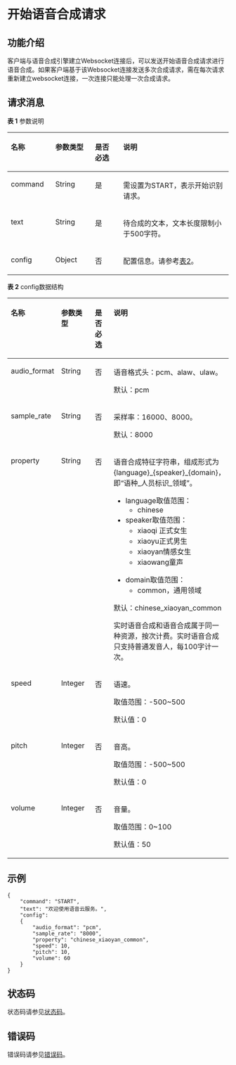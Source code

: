 # 开始语音合成请求<a name="sis_03_0115"></a>

## 功能介绍<a name="section3643133532715"></a>

客户端与语音合成引擎建立Websocket连接后，可以发送开始语音合成请求进行语音合成。如果客户端基于该Websocket连接发送多次合成请求，需在每次请求重新建立websocket连接，一次连接只能处理一次合成请求。

## 请求消息<a name="section56461535162717"></a>

**表 1**  参数说明

<a name="table6648203516271"></a>
<table><thead align="left"><tr id="row1214836102712"><th class="cellrowborder" valign="top" width="20.08200820082008%" id="mcps1.2.5.1.1"><p id="p1414103617278"><a name="p1414103617278"></a><a name="p1414103617278"></a>名称</p>
</th>
<th class="cellrowborder" valign="top" width="17.981798179817982%" id="mcps1.2.5.1.2"><p id="p6141536142719"><a name="p6141536142719"></a><a name="p6141536142719"></a>参数类型</p>
</th>
<th class="cellrowborder" valign="top" width="12.67126712671267%" id="mcps1.2.5.1.3"><p id="p1770312488289"><a name="p1770312488289"></a><a name="p1770312488289"></a>是否必选</p>
</th>
<th class="cellrowborder" valign="top" width="49.264926492649266%" id="mcps1.2.5.1.4"><p id="p11423692714"><a name="p11423692714"></a><a name="p11423692714"></a>说明</p>
</th>
</tr>
</thead>
<tbody><tr id="row1514133622712"><td class="cellrowborder" valign="top" width="20.08200820082008%" headers="mcps1.2.5.1.1 "><p id="p31412369272"><a name="p31412369272"></a><a name="p31412369272"></a>command</p>
</td>
<td class="cellrowborder" valign="top" width="17.981798179817982%" headers="mcps1.2.5.1.2 "><p id="p1614203602717"><a name="p1614203602717"></a><a name="p1614203602717"></a>String</p>
</td>
<td class="cellrowborder" valign="top" width="12.67126712671267%" headers="mcps1.2.5.1.3 "><p id="p3703134817286"><a name="p3703134817286"></a><a name="p3703134817286"></a>是</p>
</td>
<td class="cellrowborder" valign="top" width="49.264926492649266%" headers="mcps1.2.5.1.4 "><p id="p101493615276"><a name="p101493615276"></a><a name="p101493615276"></a>需设置为START，表示开始识别请求。</p>
</td>
</tr>
<tr id="row1914183652711"><td class="cellrowborder" valign="top" width="20.08200820082008%" headers="mcps1.2.5.1.1 "><p id="p1814163618277"><a name="p1814163618277"></a><a name="p1814163618277"></a>text</p>
</td>
<td class="cellrowborder" valign="top" width="17.981798179817982%" headers="mcps1.2.5.1.2 "><p id="p13141636192716"><a name="p13141636192716"></a><a name="p13141636192716"></a>String</p>
</td>
<td class="cellrowborder" valign="top" width="12.67126712671267%" headers="mcps1.2.5.1.3 "><p id="p37034481289"><a name="p37034481289"></a><a name="p37034481289"></a>是</p>
</td>
<td class="cellrowborder" valign="top" width="49.264926492649266%" headers="mcps1.2.5.1.4 "><p id="p10148365273"><a name="p10148365273"></a><a name="p10148365273"></a>待合成的文本，文本长度限制小于500字符。</p>
</td>
</tr>
<tr id="row21463682713"><td class="cellrowborder" valign="top" width="20.08200820082008%" headers="mcps1.2.5.1.1 "><p id="p1614203611273"><a name="p1614203611273"></a><a name="p1614203611273"></a>config</p>
</td>
<td class="cellrowborder" valign="top" width="17.981798179817982%" headers="mcps1.2.5.1.2 "><p id="p31516367279"><a name="p31516367279"></a><a name="p31516367279"></a>Object</p>
</td>
<td class="cellrowborder" valign="top" width="12.67126712671267%" headers="mcps1.2.5.1.3 "><p id="p197032048152815"><a name="p197032048152815"></a><a name="p197032048152815"></a>否</p>
</td>
<td class="cellrowborder" valign="top" width="49.264926492649266%" headers="mcps1.2.5.1.4 "><p id="p131573612717"><a name="p131573612717"></a><a name="p131573612717"></a>配置信息。请参考<a href="#table13531212135720">表2</a>。</p>
</td>
</tr>
</tbody>
</table>

**表 2**  config数据结构

<a name="table13531212135720"></a>
<table><thead align="left"><tr id="row175326123575"><th class="cellrowborder" valign="top" width="19.81%" id="mcps1.2.5.1.1"><p id="p11106105219572"><a name="p11106105219572"></a><a name="p11106105219572"></a>名称</p>
</th>
<th class="cellrowborder" valign="top" width="18.73%" id="mcps1.2.5.1.2"><p id="p210695213578"><a name="p210695213578"></a><a name="p210695213578"></a>参数类型</p>
</th>
<th class="cellrowborder" valign="top" width="13.07%" id="mcps1.2.5.1.3"><p id="p710655235713"><a name="p710655235713"></a><a name="p710655235713"></a>是否必选</p>
</th>
<th class="cellrowborder" valign="top" width="48.39%" id="mcps1.2.5.1.4"><p id="p11106135255715"><a name="p11106135255715"></a><a name="p11106135255715"></a>说明</p>
</th>
</tr>
</thead>
<tbody><tr id="row9532131214571"><td class="cellrowborder" valign="top" width="19.81%" headers="mcps1.2.5.1.1 "><p id="p664434312574"><a name="p664434312574"></a><a name="p664434312574"></a>audio_format</p>
</td>
<td class="cellrowborder" valign="top" width="18.73%" headers="mcps1.2.5.1.2 "><p id="p15644743105710"><a name="p15644743105710"></a><a name="p15644743105710"></a>String</p>
</td>
<td class="cellrowborder" valign="top" width="13.07%" headers="mcps1.2.5.1.3 "><p id="p16644843115710"><a name="p16644843115710"></a><a name="p16644843115710"></a>否</p>
</td>
<td class="cellrowborder" valign="top" width="48.39%" headers="mcps1.2.5.1.4 "><p id="p1364411437571"><a name="p1364411437571"></a><a name="p1364411437571"></a>语音格式头：pcm、alaw、ulaw。</p>
<p id="p164415439578"><a name="p164415439578"></a><a name="p164415439578"></a>默认：pcm</p>
</td>
</tr>
<tr id="row953210121577"><td class="cellrowborder" valign="top" width="19.81%" headers="mcps1.2.5.1.1 "><p id="p1164474355710"><a name="p1164474355710"></a><a name="p1164474355710"></a>sample_rate</p>
</td>
<td class="cellrowborder" valign="top" width="18.73%" headers="mcps1.2.5.1.2 "><p id="p16644154312573"><a name="p16644154312573"></a><a name="p16644154312573"></a>String</p>
</td>
<td class="cellrowborder" valign="top" width="13.07%" headers="mcps1.2.5.1.3 "><p id="p46446436573"><a name="p46446436573"></a><a name="p46446436573"></a>否</p>
</td>
<td class="cellrowborder" valign="top" width="48.39%" headers="mcps1.2.5.1.4 "><p id="p19644104315713"><a name="p19644104315713"></a><a name="p19644104315713"></a>采样率：16000、8000。</p>
<p id="p11644164345714"><a name="p11644164345714"></a><a name="p11644164345714"></a>默认：8000</p>
</td>
</tr>
<tr id="row13532141215571"><td class="cellrowborder" valign="top" width="19.81%" headers="mcps1.2.5.1.1 "><p id="p0644124315717"><a name="p0644124315717"></a><a name="p0644124315717"></a>property</p>
</td>
<td class="cellrowborder" valign="top" width="18.73%" headers="mcps1.2.5.1.2 "><p id="p2644104335720"><a name="p2644104335720"></a><a name="p2644104335720"></a>String</p>
</td>
<td class="cellrowborder" valign="top" width="13.07%" headers="mcps1.2.5.1.3 "><p id="p11644184316571"><a name="p11644184316571"></a><a name="p11644184316571"></a>否</p>
</td>
<td class="cellrowborder" valign="top" width="48.39%" headers="mcps1.2.5.1.4 "><p id="p10644543135715"><a name="p10644543135715"></a><a name="p10644543135715"></a>语音合成特征字符串，组成形式为{language}_{speaker}_{domain}，即“语种_人员标识_领域”。</p>
<a name="ul18644443135716"></a><a name="ul18644443135716"></a><ul id="ul18644443135716"><li>language取值范围：<a name="ul6644154345710"></a><a name="ul6644154345710"></a><ul id="ul6644154345710"><li>chinese</li></ul>
</li><li>speaker取值范围：<a name="ul136451434574"></a><a name="ul136451434574"></a><ul id="ul136451434574"><li>xiaoqi 正式女生</li><li>xiaoyu正式男生</li><li>xiaoyan情感女生</li><li>xiaowang童声</li></ul>
</li></ul>
<a name="ul564564313570"></a><a name="ul564564313570"></a><ul id="ul564564313570"><li>domain取值范围：<a name="ul46454438577"></a><a name="ul46454438577"></a><ul id="ul46454438577"><li>common，通用领域</li></ul>
</li></ul>
<p id="p13645134311579"><a name="p13645134311579"></a><a name="p13645134311579"></a>默认：chinese_xiaoyan_common</p>
<p id="p461592411392"><a name="p461592411392"></a><a name="p461592411392"></a>实时语音合成和语音合成属于同一种资源，按次计费。实时语音合成只支持普通发音人，每100字计一次。</p>
</td>
</tr>
<tr id="row155321121577"><td class="cellrowborder" valign="top" width="19.81%" headers="mcps1.2.5.1.1 "><p id="p1645174317576"><a name="p1645174317576"></a><a name="p1645174317576"></a>speed</p>
</td>
<td class="cellrowborder" valign="top" width="18.73%" headers="mcps1.2.5.1.2 "><p id="p3645114315576"><a name="p3645114315576"></a><a name="p3645114315576"></a>Integer</p>
</td>
<td class="cellrowborder" valign="top" width="13.07%" headers="mcps1.2.5.1.3 "><p id="p3645134313574"><a name="p3645134313574"></a><a name="p3645134313574"></a>否</p>
</td>
<td class="cellrowborder" valign="top" width="48.39%" headers="mcps1.2.5.1.4 "><p id="p46451943165718"><a name="p46451943165718"></a><a name="p46451943165718"></a>语速。</p>
<p id="p264594335714"><a name="p264594335714"></a><a name="p264594335714"></a>取值范围：-500~500</p>
<p id="p4645174310575"><a name="p4645174310575"></a><a name="p4645174310575"></a>默认值：0</p>
</td>
</tr>
<tr id="row75321212125717"><td class="cellrowborder" valign="top" width="19.81%" headers="mcps1.2.5.1.1 "><p id="p8645194395711"><a name="p8645194395711"></a><a name="p8645194395711"></a>pitch</p>
</td>
<td class="cellrowborder" valign="top" width="18.73%" headers="mcps1.2.5.1.2 "><p id="p206455434579"><a name="p206455434579"></a><a name="p206455434579"></a>Integer</p>
</td>
<td class="cellrowborder" valign="top" width="13.07%" headers="mcps1.2.5.1.3 "><p id="p964516435571"><a name="p964516435571"></a><a name="p964516435571"></a>否</p>
</td>
<td class="cellrowborder" valign="top" width="48.39%" headers="mcps1.2.5.1.4 "><p id="p156451743105713"><a name="p156451743105713"></a><a name="p156451743105713"></a>音高。</p>
<p id="p2645643195717"><a name="p2645643195717"></a><a name="p2645643195717"></a>取值范围：-500~500</p>
<p id="p66451543105716"><a name="p66451543105716"></a><a name="p66451543105716"></a>默认值：0</p>
</td>
</tr>
<tr id="row1899134112575"><td class="cellrowborder" valign="top" width="19.81%" headers="mcps1.2.5.1.1 "><p id="p14645194316572"><a name="p14645194316572"></a><a name="p14645194316572"></a>volume</p>
</td>
<td class="cellrowborder" valign="top" width="18.73%" headers="mcps1.2.5.1.2 "><p id="p864514355718"><a name="p864514355718"></a><a name="p864514355718"></a>Integer</p>
</td>
<td class="cellrowborder" valign="top" width="13.07%" headers="mcps1.2.5.1.3 "><p id="p96457432574"><a name="p96457432574"></a><a name="p96457432574"></a>否</p>
</td>
<td class="cellrowborder" valign="top" width="48.39%" headers="mcps1.2.5.1.4 "><p id="p1464534314577"><a name="p1464534314577"></a><a name="p1464534314577"></a>音量。</p>
<p id="p186452043135719"><a name="p186452043135719"></a><a name="p186452043135719"></a>取值范围：0~100</p>
<p id="p8645143165710"><a name="p8645143165710"></a><a name="p8645143165710"></a>默认值：50</p>
</td>
</tr>
</tbody>
</table>

## 示例<a name="section198001356277"></a>

```
{ 
    "command": "START",
    "text": "欢迎使用语音云服务。",
    "config": 
    { 
        "audio_format": "pcm", 
        "sample_rate": "8000", 
        "property": "chinese_xiaoyan_common",
        "speed": 10,
        "pitch": 10,
        "volume": 60
    }
}
```

## 状态码<a name="section102191633184410"></a>

状态码请参见[状态码](状态码.md)。

## 错误码<a name="section040463810442"></a>

错误码请参见[错误码](错误码.md)。


